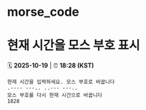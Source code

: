 # morse_code
# 현재 시간을 모스 부호 표시
<!-- MORSE_TIME_START -->
🗓️ **2025-10-19** | ⏰ **18:28 (KST)**

```
현재 시간을 입력하세요. 모스 부호로 바꿉니다
.---- ---.. ..--- ---..
모스 부호를 다시 현재 시간으로 바꿉니다
1828
```
<!-- MORSE_TIME_END -->
